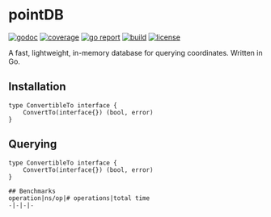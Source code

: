 # pointDB

[![godoc](http://img.shields.io/badge/go-documentation-blue.svg?style=flat-square)](https://godoc.org/github.com/obsius/pointDB)
[![coverage](https://coveralls.io/repos/github/obsius/pointDB/badge.svg?branch=master)](https://coveralls.io/github/obsius/pointDB?branch=master)
[![go report](https://goreportcard.com/badge/obsius/pointDB)](https://goreportcard.com/report/obsius/pointDB)
[![build](https://travis-ci.org/obsius/pointDB.svg?branch=master)](https://travis-ci.org/obsius/pointDB)
[![license](http://img.shields.io/badge/license-mit-blue.svg?style=flat-square)](https://raw.githubusercontent.com/obsius/pointDB/master/LICENSE)

A fast, lightweight, in-memory database for querying coordinates.  Written in Go.

## Installation
```golang
type ConvertibleTo interface {
	ConvertTo(interface{}) (bool, error)
}
```

## Querying
```golang
type ConvertibleTo interface {
	ConvertTo(interface{}) (bool, error)
}

## Benchmarks
operation|ns/op|# operations|total time
-|-|-|-